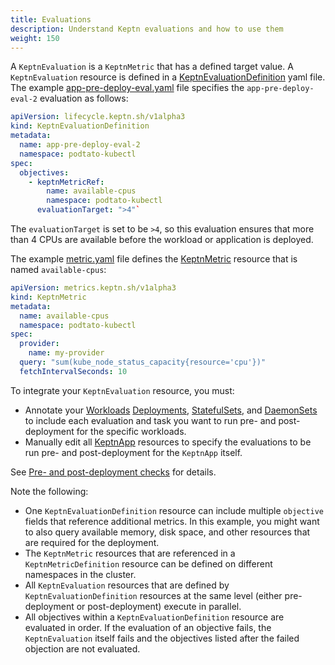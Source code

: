 ```yaml
---
title: Evaluations
description: Understand Keptn evaluations and how to use them
weight: 150
---
```

A `KeptnEvaluation` is a `KeptnMetric` that has a defined target value.
A `KeptnEvaluation` resource is defined in a
[KeptnEvaluationDefinition](../yaml-crd-ref/evaluationdefinition.md)
yaml file.
The example
[app-pre-deploy-eval.yaml](https://github.com/keptn/lifecycle-toolkit/blob/main/examples/sample-app/version-3/app-pre-deploy-eval.yaml)
file specifies the `app-pre-deploy-eval-2` evaluation as follows:

```yaml
apiVersion: lifecycle.keptn.sh/v1alpha3
kind: KeptnEvaluationDefinition
metadata:
  name: app-pre-deploy-eval-2
  namespace: podtato-kubectl
spec:
  objectives:
    - keptnMetricRef:
        name: available-cpus
        namespace: podtato-kubectl
      evaluationTarget: ">4"`
```

The `evaluationTarget` is set to be `>4`,
so this evaluation ensures that more than 4 CPUs are available
before the workload or application is deployed.

The example
[metric.yaml](https://github.com/keptn/lifecycle-toolkit/blob/main/examples/sample-app/base/metric.yaml)
file defines the
[KeptnMetric](../yaml-crd-ref/metric) resource
that is named  `available-cpus`:

```yaml
apiVersion: metrics.keptn.sh/v1alpha3
kind: KeptnMetric
metadata:
  name: available-cpus
  namespace: podtato-kubectl
spec:
  provider:
    name: my-provider
  query: "sum(kube_node_status_capacity{resource='cpu'})"
  fetchIntervalSeconds: 10
```

To integrate your `KeptnEvaluation` resource, you must:

* Annotate your [Workloads](https://kubernetes.io/docs/concepts/workloads/)
  [Deployments](https://kubernetes.io/docs/concepts/workloads/controllers/deployment/),
  [StatefulSets](https://kubernetes.io/docs/concepts/workloads/controllers/statefulset/),
  and
  [DaemonSets](https://kubernetes.io/docs/concepts/workloads/controllers/daemonset/)
  to include each evaluation and task you want to run
  pre- and post-deployment for the specific workloads.
* Manually edit all
  [KeptnApp](../../yaml-crd-ref/app.md) resources
  to specify the evaluations to be run
  pre- and post-deployment for the `KeptnApp` itself.

See [Pre- and post-deployment checks](../implementing/integrate/#pre--and-post-deployment-checks)
for details.

Note the following:

* One `KeptnEvaluationDefinition` resource can include
  multiple `objective` fields that reference additional metrics.
  In this example, you might want to also query
  available memory, disk space, and other resources
  that are required for the deployment.
* The `KeptnMetric` resources that are referenced
  in a `KeptnMetricDefinition` resource
  can be defined on different namespaces in the cluster.
* All `KeptnEvaluation` resources
  that are defined by `KeptnEvaluationDefinition` resources at the same level
  (either pre-deployment or post-deployment)
  execute in parallel.
* All objectives within a `KeptnEvaluationDefinition` resource
  are evaluated in order.
  If the evaluation of an objective fails,
  the `KeptnEvaluation` itself fails
  and the objectives listed after the failed objection
  are not evaluated.

